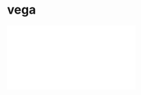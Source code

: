 # vega

![Hohmann Solution](docs/figures/hohmann_2461349.2194.pdf "Example Hohmann transfer solution to Mars in November 2026.")
